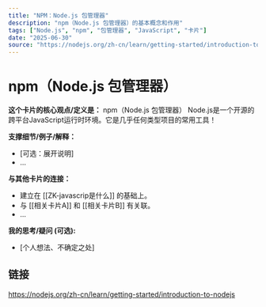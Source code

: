 ```yaml
---
title: "NPM：Node.js 包管理器"
description: "npm（Node.js 包管理器）的基本概念和作用"
tags: ["Node.js", "npm", "包管理器", "JavaScript", "卡片"]
date: "2025-06-30"
source: "https://nodejs.org/zh-cn/learn/getting-started/introduction-to-nodejs"
---
```


# npm（Node.js 包管理器）

**这个卡片的核心观点/定义是：**
npm（Node.js 包管理器）
Node.js是一个开源的跨平台JavaScript运行时环境。它是几乎任何类型项目的常用工具！


**支撑细节/例子/解释：**
*   [可选：展开说明]
*   ...

**与其他卡片的连接：**
*   建立在 [[ZK-javascrip是什么]] 的基础上。
*   与 [[相关卡片A]] 和 [[相关卡片B]] 有关联。
*   ...

**我的思考/疑问 (可选):**
*   [个人想法、不确定之处]

## 链接
https://nodejs.org/zh-cn/learn/getting-started/introduction-to-nodejs